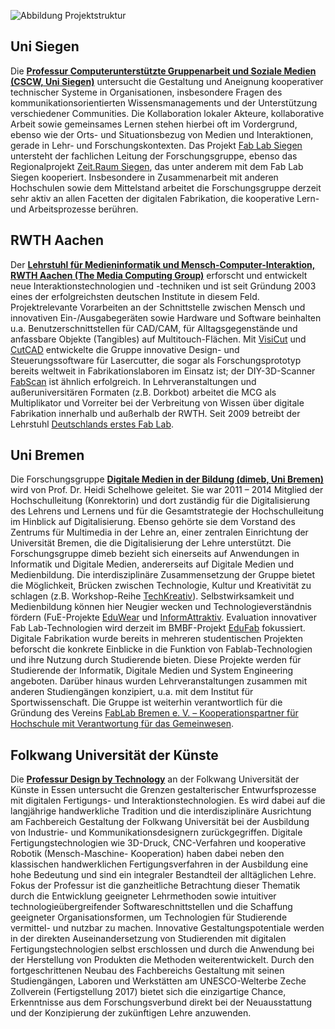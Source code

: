 ![Abbildung Projektstruktur](/images/fab101.jpg)

## Uni Siegen
Die **[Professur Computerunterstützte Gruppenarbeit und Soziale Medien (CSCW, Uni Siegen)](http://www.cscw.uni-siegen.de/)** untersucht die Gestaltung und Aneignung kooperativer technischer Systeme in Organisationen, insbesondere Fragen des kommunikationsorientierten Wissensmanagements und der Unterstützung verschiedener Communities. Die Kollaboration lokaler Akteure, kollaborative Arbeit sowie gemeinsames Lernen stehen hierbei oft im Vordergrund, ebenso wie der Orts- und Situationsbezug von Medien und Interaktionen, gerade in Lehr- und Forschungskontexten. Das Projekt [Fab Lab Siegen](http://fablab-siegen.de/) untersteht der fachlichen Leitung der Forschungsgruppe, ebenso das Regionalprojekt [Zeit.Raum Siegen](http://zeitraum-siegen.de/), das unter anderem mit dem Fab Lab Siegen kooperiert. Insbesondere in Zusammenarbeit mit anderen Hochschulen sowie dem Mittelstand arbeitet die Forschungsgruppe derzeit sehr aktiv an allen Facetten der digitalen Fabrikation, die kooperative Lern- und Arbeitsprozesse berühren.   

## RWTH Aachen

Der **[Lehrstuhl für Medieninformatik und Mensch-Computer-Interaktion, RWTH Aachen (The Media Computing Group)](https://hci.rwth-aachen.de/)** erforscht und entwickelt neue Interaktionstechnologien und -techniken und ist seit Gründung 2003 eines der erfolgreichsten deutschen Institute in diesem Feld. Projektrelevante Vorarbeiten an der Schnittstelle zwischen Mensch und innovativen Ein-/Ausgabegeräten sowie Hardware und Software beinhalten u.a. Benutzerschnittstellen für CAD/CAM, für Alltagsgegenstände und anfassbare Objekte (Tangibles) auf Multitouch-Flächen. Mit [VisiCut](http://hci.rwth-aachen.de/visicut) und [CutCAD](https://hci.rwth-aachen.de/cutcad) entwickelte die Gruppe innovative Design- und Steuerungssoftware für Lasercutter, die sogar als Forschungsprototyp bereits weltweit in Fabrikationslaboren im Einsatz ist; der DIY-3D-Scanner [FabScan](https://hci.rwth-aachen.de/fabscan) ist ähnlich erfolgreich. In Lehrveranstaltungen und außeruniversitären Formaten (z.B. Dorkbot) arbeitet die MCG als Multiplikator und Vorreiter bei der Verbreitung von Wissen über digitale Fabrikation innerhalb und außerhalb der RWTH. Seit 2009 betreibt der Lehrstuhl [Deutschlands erstes Fab Lab](http://fablab-aachen.de).

## Uni Bremen
 
Die Forschungsgruppe **[Digitale Medien in der Bildung (dimeb, Uni Bremen)](http://www.dimeb.de/)** wird von Prof. Dr. Heidi Schelhowe geleitet. Sie war 2011 – 2014 Mitglied der Hochschulleitung (Konrektorin) und dort zuständig für die Digitalisierung des Lehrens und Lernens und für die Gesamtstrategie der Hochschulleitung im Hinblick auf Digitalisierung. Ebenso gehörte sie dem Vorstand des Zentrums für Multimedia in der Lehre an, einer zentralen Einrichtung der Universität Bremen, die die Digitalisierung der Lehre unterstützt. Die Forschungsgruppe dimeb bezieht sich einerseits auf Anwendungen in Informatik und Digitale Medien, andererseits auf Digitale Medien und Medienbildung. Die interdisziplinäre Zusammensetzung der Gruppe bietet die Möglichkeit, Brücken zwischen Technologie, Kultur und Kreativität zu schlagen (z.B. Workshop-Reihe [TechKreativ](www.techkreativ.de)). Selbstwirksamkeit und Medienbildung können hier Neugier wecken und Technologieverständnis fördern (FuE-Projekte  [EduWear](http://dimeb.informatik.uni-bremen.de/eduwear/about-2/) und [InformAttraktiv](http://dimeb.informatik.uni-bremen.de/informattraktiv/). Evaluation innovativer Fab Lab-Technologien wird derzeit im BMBF-Projekt [EduFab](http://dimeb.informatik.uni-bremen.de/edufab/) fokussiert. Digitale Fabrikation wurde bereits in mehreren studentischen Projekten beforscht die konkrete Einblicke in die Funktion von Fablab-Technologien und ihre Nutzung durch Studierende bieten. Diese Projekte werden für Studierende der Informatik, Digitale Medien und System Engineering angeboten. Darüber hinaus wurden Lehrveranstaltungen zusammen mit anderen Studiengängen konzipiert, u.a. mit dem Institut für Sportwissenschaft. Die Gruppe ist weiterhin verantwortlich für die Gründung des Vereins [FabLab Bremen e. V. – Kooperationspartner für Hochschule mit Verantwortung für das Gemeinwesen](http://www.fablab-bremen.org).

## Folkwang Universität der Künste
 
Die **[Professur Design by Technology](http://www.folkwang-uni.de/nc/de/home/gestaltung/lehrende/profil/?mehr=1&detaildozent=797&cHash=7f1f4004d8b967baeecfd487ada644a2)** an der Folkwang Universität der Künste in Essen untersucht die Grenzen gestalterischer Entwurfsprozesse mit digitalen Fertigungs- und Interaktionstechnologien. Es wird dabei auf die langjährige handwerkliche Tradition und die interdisziplinäre Ausrichtung am Fachbereich Gestaltung der Folkwang Universität bei der Ausbildung von Industrie- und Kommunikationsdesignern zurückgegriffen. Digitale Fertigungstechnologien wie 3D-Druck, CNC-Verfahren und kooperative Robotik (Mensch-Maschine-  Kooperation) haben dabei neben den klassischen handwerklichen Fertigungsverfahren in der Ausbildung eine hohe Bedeutung und sind ein integraler Bestandteil der alltäglichen Lehre. Fokus der Professur ist die ganzheitliche Betrachtung dieser Thematik durch die Entwicklung geeigneter Lehrmethoden sowie intuitiver technologieübergreifender Softwareschnittstellen und die Schaffung geeigneter Organisationsformen, um Technologien für Studierende vermittel- und nutzbar zu machen. Innovative Gestaltungspotentiale werden in der direkten Auseinandersetzung von Studierenden mit digitalen Fertigungstechnologien selbst erschlossen und durch die Anwendung bei der Herstellung von Produkten die Methoden weiterentwickelt. Durch den fortgeschrittenen Neubau des Fachbereichs Gestaltung mit seinen Studiengängen, Laboren und Werkstätten am UNESCO-Welterbe Zeche Zollverein (Fertigstellung 2017) bietet sich die einzigartige Chance, Erkenntnisse aus dem Forschungsverbund direkt bei der Neuausstattung und der Konzipierung der zukünftigen Lehre anzuwenden.  
